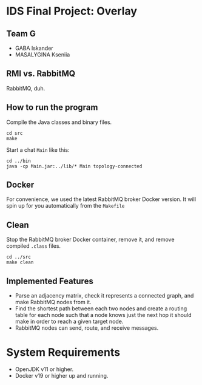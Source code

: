 # IDS Final Project: Overlay
## Team G
+ GABA Iskander
+ MASALYGINA Kseniia

## RMI vs. RabbitMQ
RabbitMQ, duh.

## How to run the program
Compile the Java classes and binary files.
~~~~
cd src
make
~~~~

Start a chat `Main` like this:
~~~~
cd ../bin
java -cp Main.jar:../lib/* Main topology-connected
~~~~

## Docker
For convenience, we used the latest RabbitMQ broker Docker version. It will spin up for you automatically from the `Makefile`

## Clean
Stop the RabbitMQ broker Docker container, remove it, and remove compiled `.class` files.
~~~~
cd ../src
make clean
~~~~

## Implemented Features
+ Parse an adjacency matrix, check it represents a connected graph, and make RabbitMQ nodes from it.
+ Find the shortest path between each two nodes and create a routing table for each node such that a node knows just the next hop it should make in order to reach a given target node.
+ RabbitMQ nodes can send, route, and receive messages.

# System Requirements
+ OpenJDK v11 or higher.
+ Docker v19 or higher up and running. 
